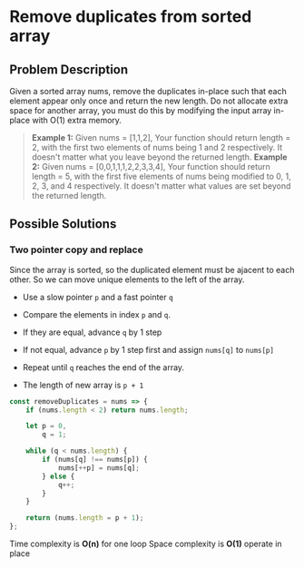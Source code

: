 # Remove duplicates from sorted array

## Problem Description

Given a sorted array nums, remove the duplicates in-place such that each element appear only once and return the new length.
Do not allocate extra space for another array, you must do this by modifying the input array in-place with O(1) extra memory.

> **Example 1:**
> Given nums = [1,1,2],
> Your function should return length = 2, with the first two elements of nums being 1 and 2 respectively.
> It doesn't matter what you leave beyond the returned length.
> **Example 2:**
> Given nums = [0,0,1,1,1,2,2,3,3,4],
> Your function should return length = 5, with the first five elements of nums being modified to 0, 1, 2, 3, and 4 respectively.
> It doesn't matter what values are set beyond the returned length.

## Possible Solutions

### Two pointer copy and replace

Since the array is sorted, so the duplicated element must be ajacent to each other. So we can move unique elements to the left of the array.

- Use a slow pointer `p` and a fast pointer `q`

- Compare the elements in index `p` and `q`.

- If they are equal, advance `q` by 1 step

- If not equal, advance `p` by 1 step first and assign `nums[q]` to `nums[p]`

- Repeat until `q` reaches the end of the array.

- The length of new array is `p + 1`

```js
const removeDuplicates = nums => {
    if (nums.length < 2) return nums.length;

    let p = 0,
        q = 1;

    while (q < nums.length) {
        if (nums[q] !== nums[p]) {
            nums[++p] = nums[q];
        } else {
            q++;
        }
    }

    return (nums.length = p + 1);
};
```

Time complexity is **O(n)** for one loop
Space complexity is **O(1)** operate in place
